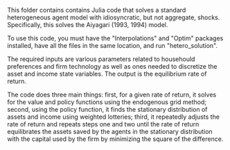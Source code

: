 This folder contains contains Julia code that solves a standard heterogeneous agent model with idiosyncratic, but not aggregate, shocks. Specifically, this solves the Aiyagari (1993, 1994) model.

To use this code, you must have the "Interpolations" and "Optim" packages installed, have all the files in the same location, and run "hetero_solution".

The required inputs are various parameters related to househould preferences and firm technology as well as ones needed to discretize the asset and income state variables. The output is the equilibrium rate of return.

The code does three main things: first, for a given rate of return, it solves for the value and policy functions using the endogenous grid method; second, using the policy function, it finds the stationary distribution of assets and income using weighted lotteries; third, it repeatedly adjusts the rate of return and repeats steps one and two until the rate of return equilibrates the assets saved by the agents in the stationary distribution with the capital used by the firm by minimizing the square of the difference.

